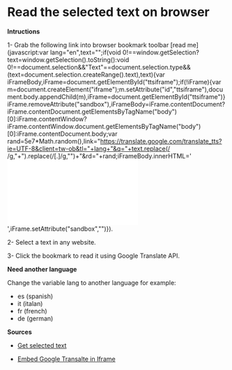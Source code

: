 # Read the selected text on browser

**Intructions**

1- Grab the following link into browser bookmark toolbar [read me](javascript:var lang="en",text="";if(void 0!==window.getSelection?text=window.getSelection().toString():void 0!==document.selection&&"Text"==document.selection.type&&(text=document.selection.createRange().text),text){var iFrameBody,iFrame=document.getElementById("ttsiframe");if(!iFrame){var m=document.createElement("iframe");m.setAttribute("id","ttsiframe"),document.body.appendChild(m),iFrame=document.getElementById("ttsiframe")}iFrame.removeAttribute("sandbox"),iFrameBody=iFrame.contentDocument?iFrame.contentDocument.getElementsByTagName("body")[0]:iFrame.contentWindow?iFrame.contentWindow.document.getElementsByTagName("body")[0]:iFrame.contentDocument.body;var rand=5e7*Math.random(),link="https://translate.google.com/translate_tts?ie=UTF-8&client=tw-ob&tl="+lang+"&q="+text.replace(/ /g,"+").replace(/[.]/g,"")+"&rd="+rand;iFrameBody.innerHTML='<embed src="'+link+'" id="TTS">',iFrame.setAttribute("sandbox","")}).

2- Select a text in any website.

3- Click the bookmark to read it using Google Translate API.

**Need another language**

Change the variable lang to another language for example:

- es (spanish)
- it (italan)
- fr (french)
- de (german)

**Sources**

- [Get selected text](https://stackoverflow.com/questions/5379120/get-the-highlighted-selected-text)

- [Embed Google Transalte in Iframe](https://stackoverflow.com/questions/35002003/how-to-use-google-translate-tts-with-the-new-v2-api) 